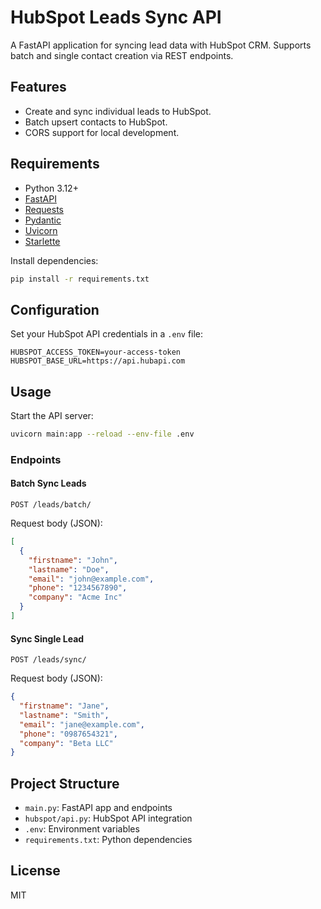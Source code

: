 # HubSpot Leads Sync API

A FastAPI application for syncing lead data with HubSpot CRM. Supports batch and single contact creation via REST endpoints.

## Features

- Create and sync individual leads to HubSpot.
- Batch upsert contacts to HubSpot.
- CORS support for local development.

## Requirements

- Python 3.12+
- [FastAPI](https://fastapi.tiangolo.com/)
- [Requests](https://docs.python-requests.org/)
- [Pydantic](https://docs.pydantic.dev/)
- [Uvicorn](https://www.uvicorn.org/)
- [Starlette](https://www.starlette.io/)

Install dependencies:

```sh
pip install -r requirements.txt
```

## Configuration

Set your HubSpot API credentials in a `.env` file:

```
HUBSPOT_ACCESS_TOKEN=your-access-token
HUBSPOT_BASE_URL=https://api.hubapi.com
```

## Usage

Start the API server:

```sh
uvicorn main:app --reload --env-file .env
```

### Endpoints

#### Batch Sync Leads

`POST /leads/batch/`

Request body (JSON):

```json
[
  {
    "firstname": "John",
    "lastname": "Doe",
    "email": "john@example.com",
    "phone": "1234567890",
    "company": "Acme Inc"
  }
]
```

#### Sync Single Lead

`POST /leads/sync/`

Request body (JSON):

```json
{
  "firstname": "Jane",
  "lastname": "Smith",
  "email": "jane@example.com",
  "phone": "0987654321",
  "company": "Beta LLC"
}
```

## Project Structure

- `main.py`: FastAPI app and endpoints
- `hubspot/api.py`: HubSpot API integration
- `.env`: Environment variables
- `requirements.txt`: Python dependencies

## License

MIT
